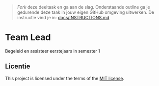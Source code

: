 > _Fork_ deze deeltaak en ga aan de slag. 
Onderstaande outline ga je gedurende deze taak in jouw eigen GitHub omgeving uitwerken. 
De instructie vind je in: [docs/INSTRUCTIONS.md](docs/INSTRUCTIONS.md)

# Team Lead

Begeleid en assisteer eerstejaars in semester 1

## Licentie

This project is licensed under the terms of the [MIT license](./LICENSE).
